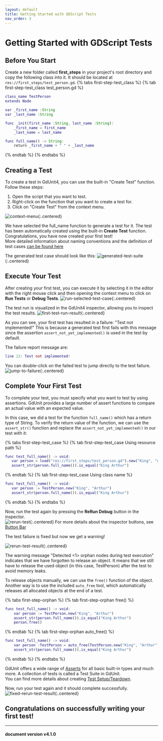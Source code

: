 ```yaml
---
layout: default
title: Getting Started with GDScript Tests
nav_order: 3
---
```


# Getting Started with GDScript Tests

## Before You Start

Create a new folder called **first_steps** in your project's root directory and copy the following class into it.
It should be located at `res://first_steps/test_person.gd`.
{% tabs first-step-test_class %}
{% tab first-step-test_class test_person.gd %}
```gd
class_name TestPerson
extends Node

var _first_name :String
var _last_name :String

func _init(first_name :String, last_name :String):
    _first_name = first_name
    _last_name = last_name

func full_name() -> String:
    return _first_name + " " + _last_name
```
{% endtab %}
{% endtabs %}

## Creating a Test

To create a test in GdUnit4, you can use the built-in "Create Test" function. Follow these steps:

1. Open the script that you want to test.
2. Right-click on the function that you want to create a test for.
3. Click on "Create Test" from the context menu.

![context-menu](/gdUnit4/assets/images/first-steps/context-menu.png){:.centered}

We have selected the full_name function to generate a test for it. The test has been automatically created using the built-in **Create Test** function.
Congratulations, you have now created your first test!<br>
More detailed information about naming conventions and the definition of test cases [can be found here](/gdUnit4/faq/test-case/#definition)

The generated test case should look like this:
![generated-test-suite](/gdUnit4/assets/images/first-steps/generated-test-suite.png){:.centered}

## Execute Your Test

After creating your first test, you can execute it by selecting it in the editor with the right mouse click and then opening the context menu
to click on **Run Tests** or **Debug Tests**.
![run-selected-test-case](/gdUnit4/assets/images/first-steps/run-selected-test-case.png){:.centered}

The test run is visualized in the GdUnit4 inspector, allowing you to inspect the test results.
![first-test-run-result](/gdUnit4/assets/images/first-steps/first-test-run-result.png){:.centered}

As you can see, your first test has resulted in a failure: "Test not implemented!" This is because a generated test first fails with this message since
the assertion `assert_not_yet_implemented()` is used in the test by default.

The failure report message are:
```gd
line 13: Test not implemented!
```

You can double-click on the failed test to jump directly to the test failure.
![jump-to-failure](/gdUnit4/assets/images/first-steps/jump-to-failure.png){:.centered}

## Complete Your First Test

To complete your test, you must specify what you want to test by using assertions. GdUnit provides a large number of assert functions to compare
an actual value with an expected value.

In this case, we did a test for the function `full_name()` which has a return type of String. To verify the return value of the function,
we can use the `assert_str()` function and replace the `assert_not_yet_implemented()` in our test with it:

{% tabs first-step-test_case %}
{% tab first-step-test_case Using resource path %}
```gd
func test_full_name() -> void:
   var person = load("res://first_steps/test_person.gd").new("King", "Arthur")
   assert_str(person.full_name()).is_equal("King Arthur")
```
{% endtab %}
{% tab first-step-test_case Using class name %}
```gd
func test_full_name() -> void:
   var person := TestPerson.new("King", "Arthur")
   assert_str(person.full_name()).is_equal("King Arthur")
```
{% endtab %}
{% endtabs %}

Now, run the test again by pressing the **ReRun Debug** button in the inspector.<br>
![rerun-test](/gdUnit4/assets/images/first-steps/rerun-test.png){:.centered}
For more details about the inspector buttons, see [Button Bar](/gdUnit4/testing/run-tests/#button-bar)

The test failure is fixed but now we get a warning!

![rerun-test-result](/gdUnit4/assets/images/first-steps/rerun-test-result.png){:.centered}

The warning message "Detected <1> orphan nodes during test execution" indicates that we have forgotten to release an object.
It means that we still have to release the used object (in this case, TestPerson) after the test to avoid memory leaks.

To release objects manually, we can use the `free()` function of the object. Another way is to use the included `auto_free` tool,
which automatically releases all allocated objects at the end of a test.

{% tabs first-step-orphan %}
{% tab first-step-orphan free() %}
```gd
func test_full_name() -> void:
    var person := TestPerson.new("King", "Arthur")
    assert_str(person.full_name()).is_equal("King Arthur")
    person.free()
```
{% endtab %}
{% tab first-step-orphan auto_free() %}
```gd
func test_full_name() -> void:
    var person :TestPerson = auto_free(TestPerson.new("King", "Arthur"))
    assert_str(person.full_name()).is_equal("King Arthur")
```
{% endtab %}
{% endtabs %}

GdUnit offers a wide range of [Asserts](/gdUnit4/testing/assert/) for all basic built-in types and much more.
A collection of tests is called a Test Suite in GdUnit.<br>
You can find more details about creating [Test Setup/Teardown](/gdUnit4/testing/hooks).

Now, run your test again and it should complete successfully.<br>
![fixed-rerun-test-result](/gdUnit4/assets/images/first-steps/fixed-rerun-test-result.png){:.centered}

<h2>Congratulations on successfully writing your first test!</h2>

---
<h4> document version v4.1.0 </h4>
